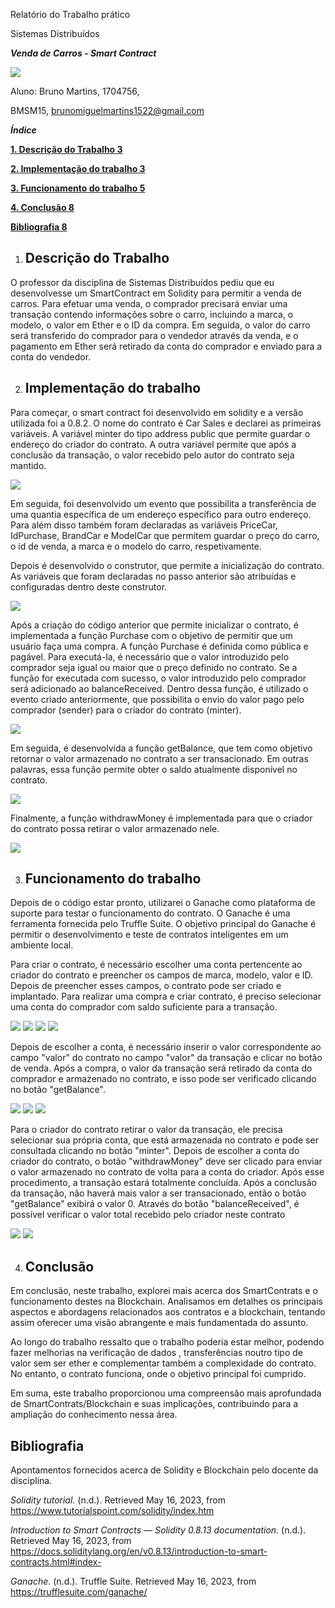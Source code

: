<a name="_5tjvaieie9gi"></a>Relatório do Trabalho prático

<a name="_5gydzy5nz44c"></a>Sistemas Distribuídos

<a name="_93h6yzz2w7jj"></a>***Venda de Carros - Smart Contract***

<img src="images/LOGOTIPO_ESTG.jpeg">

<a name="_svhnxa147qrk"></a><a name="_8i9bt9xbdiy8"></a>Aluno: Bruno Martins, 1704756, 

<a name="_y1cuk2bpwb78"></a>       BMSM15, brunomiguelmartins1522@gmail.com



<a name="_76iruwrnpnu"></a>***Índice***

[**1. Descrição do Trabalho	3**](#_5ytd58hv9tul)

[**2. Implementação do trabalho	3**](#_2osy7nktuam9)

[**3. Funcionamento do trabalho	5**](#_68s3hd3llr1s)

[**4. Conclusão	8**](#_uvstfvrocbgj)

[**Bibliografia	8**](#_fted68ksgqt0)


1. ## <a name="_5ytd58hv9tul"></a>Descrição do Trabalho
O professor da disciplina de Sistemas Distribuídos pediu que eu desenvolvesse um SmartContract em Solidity para permitir a venda de carros. Para efetuar uma venda, o comprador precisará enviar uma transação contendo informações sobre o carro, incluindo a marca, o modelo, o valor em Ether e o ID da compra. Em seguida, o valor do carro será transferido do comprador para o vendedor através da venda, e o pagamento em Ether será retirado da conta do comprador e enviado para a conta do vendedor.

2. ## <a name="_2osy7nktuam9"></a>Implementação do trabalho
Para começar, o smart contract foi desenvolvido em solidity e a versão utilizada foi a 0.8.2. O nome do contrato é Car Sales e declarei as primeiras variáveis. A variável minter do tipo address public que permite guardar o endereço do criador do contrato. A outra variável permite que após a conclusão da transação, o valor recebido pelo autor do contrato seja mantido. 

<img src="images/Remix contract car_sales.png">

Em seguida, foi desenvolvido um evento que possibilita a transferência de uma quantia específica de um endereço específico para outro endereço. Para além disso também foram declaradas as variáveis PriceCar, IdPurchase, BrandCar e ModelCar que permitem guardar o preço do carro, o id de venda, a marca e o modelo do carro, respetivamente. 

Depois é desenvolvido o construtor, que permite a inicialização do contrato. As variáveis que foram declaradas no passo anterior são atribuídas e configuradas dentro deste construtor.

<img src="images/Remix event Sent.png">

Após a criação do código anterior que permite inicializar o contrato, é implementada a função Purchase com o objetivo de permitir que um usuário faça uma compra. A função Purchase é definida como pública e pagável. Para executá-la, é necessário que o valor introduzido pelo comprador seja igual ou maior que o preço definido no contrato. Se a função for executada com sucesso, o valor introduzido pelo comprador será adicionado ao balanceReceived. Dentro dessa função, é utilizado o evento criado anteriormente, que possibilita o envio do valor pago pelo comprador (sender) para o criador do contrato (minter).

<img src="images/Function purchase.png">

Em seguida, é desenvolvida a função getBalance, que tem como objetivo retornar o valor armazenado no contrato a ser transacionado. Em outras palavras, essa função permite obter o saldo atualmente disponível no contrato.

<img src="images/Function getBalance.png">



Finalmente, a função withdrawMoney é implementada para que o criador do contrato possa retirar o valor armazenado nele.

<img src="images/Function withdrawMoney.png">

3. ## <a name="_68s3hd3llr1s"></a>Funcionamento do trabalho	
Depois de o código estar pronto, utilizarei o Ganache como plataforma de suporte para testar o funcionamento do contrato. O Ganache é uma ferramenta fornecida pelo Truffle Suite. O objetivo principal do Ganache é permitir o desenvolvimento e teste de contratos inteligentes em um ambiente local.

Para criar o contrato, é necessário escolher uma conta pertencente ao criador do contrato e preencher os campos de marca, modelo, valor e ID. Depois de preencher esses campos, o contrato pode ser criado e implantado. Para realizar uma compra e criar contrato, é preciso selecionar uma conta do comprador com saldo suficiente para a transação.

<img src="images/Deploy Contract.png">

<img src="images/Ganache account.png">

<img src="images/Contract Remix.png">

<img src="images/Ganache contract creation.png">

Depois de escolher a conta, é necessário inserir o valor correspondente ao campo "valor" do contrato no campo "valor" da transação e clicar no botão de venda. Após a compra, o valor da transação será retirado da conta do comprador e armazenado no contrato, e isso pode ser verificado clicando no botão "getBalance".

<img src="images/Remix contact getbalance.png">

<img src="images/Remix contract value.png">

<img src="images/ganache contract value.png">

Para o criador do contrato retirar o valor da transação, ele precisa selecionar sua própria conta, que está armazenada no contrato e pode ser consultada clicando no botão "minter". Depois de escolher a conta do criador do contrato, o botão "withdrawMoney" deve ser clicado para enviar o valor armazenado no contrato de volta para a conta do criador. Após esse procedimento, a transação estará totalmente concluída. Após a conclusão da transação, não haverá mais valor a ser transacionado, então o botão "getBalance" exibirá o valor 0. Através do botão "balanceReceived", é possível verificar o valor total recebido pelo criador neste contrato

<img src="images/Remix contract withdraw.png">

<img src="images/Ganache contract withdraw.png">

4. ## <a name="_uvstfvrocbgj"></a>Conclusão
Em conclusão, neste trabalho, explorei mais acerca dos SmartContrats e o funcionamento destes na Blockchain. Analisamos em detalhes os principais aspectos e abordagens relacionados aos contratos e a blockchain, tentando assim oferecer uma visão abrangente e mais fundamentada do assunto.

Ao longo do trabalho ressalto que o trabalho poderia estar melhor, podendo fazer melhorias na verificação de dados , transferências noutro tipo de valor sem ser ether e complementar também a complexidade do contrato. No entanto, o contrato funciona, onde o objetivo principal foi cumprido.

Em suma, este trabalho proporcionou uma compreensão mais aprofundada de SmartContrats/Blockchain e suas implicações, contribuindo para a ampliação do conhecimento nessa área.
## <a name="_fted68ksgqt0"></a>Bibliografia
Apontamentos fornecidos acerca de Solidity e Blockchain pelo docente da disciplina.

*Solidity tutorial*. (n.d.). Retrieved May 16, 2023, from https://www.tutorialspoint.com/solidity/index.htm 

*Introduction to Smart Contracts — Solidity 0.8.13 documentation*. (n.d.). Retrieved May 16, 2023, from https://docs.soliditylang.org/en/v0.8.13/introduction-to-smart-contracts.html#index- 

*Ganache*. (n.d.). Truffle Suite. Retrieved May 16, 2023, from https://trufflesuite.com/ganache/ 

